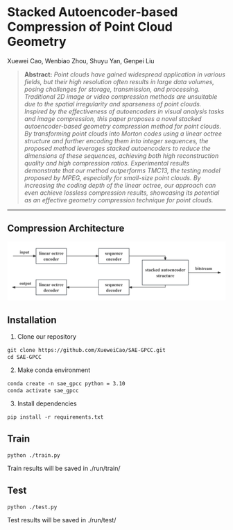 # Stacked Autoencoder-based Compression of Point Cloud Geometry

Xuewei Cao, Wenbiao Zhou, Shuyu Yan, Genpei Liu

> **Abstract:** *Point clouds have gained widespread application in various fields, but their high resolution often results in large data volumes, posing challenges for storage, transmission, and processing.  Traditional 2D image or video compression methods are unsuitable due to the spatial irregularity and sparseness of point clouds.  Inspired by the effectiveness of autoencoders in visual analysis tasks and image compression, this paper proposes a novel stacked autoencoder-based geometry compression method for point clouds.  By transforming point clouds into Morton codes using a linear octree structure and further encoding them into integer sequences, the proposed method leverages stacked autoencoders to reduce the dimensions of these sequences, achieving both high reconstruction quality and high compression ratios.  Experimental results demonstrate that our method outperforms TMC13, the testing model proposed by MPEG, especially for small-size point clouds.  By increasing the coding depth of the linear octree, our approach can even achieve lossless compression results, showcasing its potential as an effective geometry compression technique for point clouds.* 
<hr />

## Compression Architecture
<img src = "compression_architecture.png">

## Installation
1. Clone our repository
```
git clone https://github.com/XueweiCao/SAE-GPCC.git
cd SAE-GPCC
```
2. Make conda environment
```
conda create -n sae_gpcc python = 3.10
conda activate sae_gpcc
```
3. Install dependencies
```
pip install -r requirements.txt
```

## Train
```
python ./train.py
```
Train results will be saved in ./run/train/

## Test
```
python ./test.py
``` 
Test results will be saved in ./run/test/
